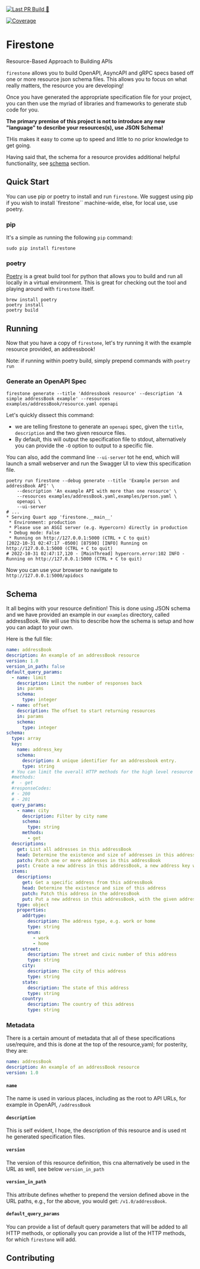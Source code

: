[![Last PR Build 🐍](https://github.com/firestoned/firestone/actions/workflows/pr.yml/badge.svg)](https://github.com/firestoned/firestone/actions/workflows/pr.yml)
<!-- Pytest Coverage Comment:Begin -->
<a href="https://github.com/firestoned/firestone/blob/main/README.md"><img alt="Coverage" src="https://img.shields.io/badge/Coverage-48%25-orange.svg" /></a>
<!-- Pytest Coverage Comment:End -->

# Firestone

Resource-Based Approach to Building APIs

``firestone`` allows you to build OpenAPI, AsyncAPI and gRPC specs based off one or
more resource json schema files. This allows you to focus on what really
matters, the resource you are developing!

Once you have generated the appropriate specification file for your project, you
can then use the myriad of libraries and frameworks to generate stub code for
you.

**The primary premise of this project is not to introduce any new "language" to describe your
resources(s), use JSON Schema!**

THis makes it easy to come up to speed and little to no prior knowledge to get
going.

Having said that, the schema for a resource provides additional helpful functionality,
see [schema](#schema) section.

## Quick Start

You can use pip or poetry to install and run ``firestone``. We suggest using pip if you wish to install
`firestone`` machine-wide, else, for local use, use poetry.

### pip

It's a simple as running the following ``pip`` command:

```
sudo pip install firestone
```

### poetry

[Poetry](https://python-poetry.org/) is a great build tool for python that
allows you to build and run all locally in a virtual environment. This is great
for checking out the tool and playing around with `firestone` itself.

```
brew install poetry
poetry install
poetry build
```

## Running

Now that you have a copy of ``firestone``, let's try running it with the
example resource provided, an addressbook!

Note: if running within poetry build, simply prepend commands with ``poetry run``

### Generate an OpenAPI Spec

```
firestone generate --title 'Addressbook resource' --description 'A simple addressBook example' --resources examples/addressBook/resource.yaml openapi
```

Let's quickly dissect this command:

- we are telling firestone to generate an `openapi` spec, given the ``title``,
  ``description`` and the two given resource files.
- By default, this will output the specification file to stdout, alternatively
  you can provide the `-O` option to output to a specific file.

You can also, add the command line `--ui-server` tot he end, which will launch a
small webserver and run the Swagger UI to view this specification file.

```
poetry run firestone --debug generate --title 'Example person and addressBook API' \
    --description 'An example API with more than one resource' \
    --resources examples/addressBook.yaml,examples/person.yaml \
    openapi \
    --ui-server
# ...
* Serving Quart app 'firestone.__main__'
 * Environment: production
 * Please use an ASGI server (e.g. Hypercorn) directly in production
 * Debug mode: False
 * Running on http://127.0.0.1:5000 (CTRL + C to quit)
[2022-10-31 02:47:17 -0500] [87590] [INFO] Running on http://127.0.0.1:5000 (CTRL + C to quit)
# 2022-10-31 02:47:17,120 - [MainThread] hypercorn.error:102 INFO - Running on http://127.0.0.1:5000 (CTRL + C to quit)
```

Now you can use your browser to navigate to `http://127.0.0.1:5000/apidocs`

## Schema

It all begins with your resource definition! This is done using JSON schema and
we have provided an example in our `examples` directory, called addressBook. We
will use this to describe how the schema is setup and how you can adapt to your
own.

Here is the full file:

```yaml
name: addressBook
description: An example of an addressBook resource
version: 1.0
version_in_path: false
default_query_params:
  - name: limit
    description: Limit the number of responses back
    in: params
    schema:
      type: integer
  - name: offset
    description: The offset to start returning resources
    in: params
    schema:
      type: integer
schema:
  type: array
  key:
    name: address_key
    schema:
      description: A unique identifier for an addressbook entry.
      type: string
  # You can limit the overall HTTP methods for the high level resource endpoint
  #methods:
  #  - get
  #responseCodes:
  # - 200
  # - 201
  query_params:
    - name: city
      description: Filter by city name
      schema:
        type: string
      methods:
        - get
  descriptions:
    get: List all addresses in this addressBook
    head: Determine the existence and size of addresses in this addressBook
    patch: Patch one or more addresses in this addressBook
    post: Create a new address in this addressBook, a new address key will be created
  items:
    descriptions:
      get: Get a specific address from this addressBook
      head: Determine the existence and size of this address
      patch: Patch this address in the addressBook
      put: Put a new address in this addressBook, with the given address key
    type: object
    properties:
      addrtype:
        description: The address type, e.g. work or home
        type: string
        enum:
          - work
          - home
      street:
        description: The street and civic number of this address
        type: string
      city:
        description: The city of this address
        type: string
      state:
        description: The state of this address
        type: string
      country:
        description: The country of this address
        type: string
```

### Metadata

There is a certain amount of metadata that all of these specifications
use/require, and this is done at the top of the resource,yaml; for posterity,
they are:

```yaml
name: addressBook
description: An example of an addressBook resource
version: 1.0
```

#### `name`

The name is used in various places, including as the root to API URLs, for
example in OpenAPI, `/addressBook`

#### `description`

This is self evident, I hope, the description of this resource and is used nt he
generated specification files.

#### `version`

The version of this resource definition, this cna alternatively be used in the
URL as well, see below `version_in_path`

#### `version_in_path`

This attribute defines whether to prepend the version defined above in the URL paths, e.g., for the
above, you would get: `/v1.0/addressBook`.

#### `default_query_params`

You can provide a list of default query parameters that will be added to all HTTP methods,
or optionally you can provide a list of the HTTP methods, for which `firestone` will add.

## Contributing
